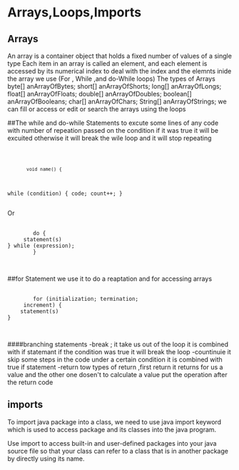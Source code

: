 # Arrays,Loops,Imports
## Arrays 
An array is a container object that holds a fixed number of values of a single type Each item in an array is called an element, and each element is accessed by its numerical index
to deal with the index and the elemnts inide the array we use (For , While ,and do-While loops)
The types of Arrays 
byte[] anArrayOfBytes;
short[] anArrayOfShorts;
long[] anArrayOfLongs;
float[] anArrayOfFloats;
double[] anArrayOfDoubles;
boolean[] anArrayOfBooleans;
char[] anArrayOfChars;
String[] anArrayOfStrings;
we can fill or access or edit or search the arrays using the loops


##The while and do-while Statements
to excute some lines of any code with number of repeation passed on the condition if it was true it will be excuited otherwise it will break the wile loop and it will stop repeating

<div class="highlight">
    <pre tabindex="0" class="chroma">
        <code class="language-fallback" data-lang="fallback">
        
           void name() {
   while (condition) {
            code;
            count++;
        }
        </code>
    </pre>
</div>

Or
<div class="highlight">
    <pre tabindex="0" class="chroma">
        <code class="language-fallback" data-lang="fallback">
        do {
     statement(s)
} while (expression);
        }
        </code>
    </pre>
</div>

##for Statement
we use it to do a reaptation and for accessing arrays
<div class="highlight">
    <pre tabindex="0" class="chroma">
        <code class="language-fallback" data-lang="fallback">
        for (initialization; termination;
     increment) {
    statement(s)
}
        </code>
    </pre>
</div>

####branching statements
-break ;
it take us out of the loop it is combined with if statemant if the condition was true it will break the loop
-countinuie
it skip some steps in the code under a certain condition it is combined with true if statement
-return
tow types of return ,first return it returns for us a value and the other one dosen't 
to calculate a value put the operation after the return code 

## imports
To import java package into a class, we need to use java import keyword which is used to access package and its classes into the java program.

Use import to access built-in and user-defined packages into your java source file so that your class can refer to a class that is in another package by directly using its name.